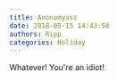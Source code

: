 ```yaml
---
title: Anonamyass
date: 2018-05-15 14:43:58
authors: Ripp
categories: Holiday
---
```


 Whatever! You're an idiot!